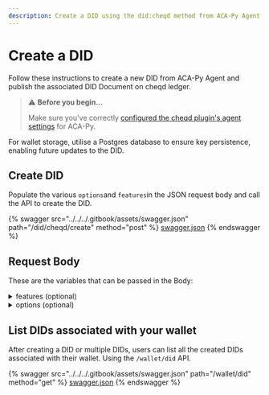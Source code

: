```yaml
---
description: Create a DID using the did:cheqd method from ACA-Py Agent
---
```


# Create a DID

Follow these instructions to create a new DID from ACA-Py Agent and publish the associated DID Document on cheqd ledger.

> ⚠️ **Before you begin...**
>
> Make sure you've correctly [configured the cheqd plugin's agent settings](../setup-aca-py-agent.md) for ACA-Py.

For wallet storage, utilise a Postgres database to ensure key persistence, enabling future updates to the DID.

## Create DID

Populate the various `options`and `features`in the JSON request body and call the API to create the DID.&#x20;

{% swagger src="../../../.gitbook/assets/swagger.json" path="/did/cheqd/create" method="post" %}
[swagger.json](../../../.gitbook/assets/swagger.json)
{% endswagger %}

## Request Body

These are the variables that can be passed in the Body:

<details>

<summary>features (optional)</summary>

Optional Object with Key-Value format for additional features of the new DID. This is for future use.

</details>

<details>

<summary>options (optional)</summary>

Optional Object with Key-Value format for additional configuration options, recommendations below:

"network": testnet or mainnet

"key\_type": "ed25519" or "bls12381g2"

</details>

## List DIDs associated with your wallet <a href="#list-dids-associated-with-your-account" id="list-dids-associated-with-your-account"></a>

After creating a DID or multiple DIDs, users can list all the created DIDs associated with their wallet. Using the `/wallet/did` API.

{% swagger src="../../../.gitbook/assets/swagger.json" path="/wallet/did" method="get" %}
[swagger.json](../../../.gitbook/assets/swagger.json)
{% endswagger %}






